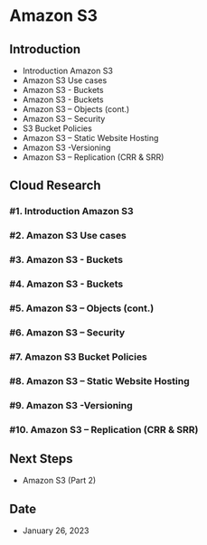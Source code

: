 # Amazon S3


## Introduction


- Introduction Amazon S3
- Amazon S3 Use cases 
- Amazon S3 - Buckets
- Amazon S3 - Buckets
- Amazon S3 – Objects (cont.)
- Amazon S3 – Security
- S3 Bucket Policies
- Amazon S3 – Static Website Hosting
- Amazon S3 -Versioning
- Amazon S3 – Replication (CRR & SRR)


## Cloud Research


### #1. Introduction Amazon S3


### #2. Amazon S3 Use cases


### #3. Amazon S3 - Buckets


### #4. Amazon S3 - Buckets


### #5. Amazon S3 – Objects (cont.)


### #6. Amazon S3 – Security


### #7. Amazon S3 Bucket Policies


### #8. Amazon S3 – Static Website Hosting


### #9. Amazon S3 -Versioning


### #10. Amazon S3 – Replication (CRR & SRR)



## Next Steps


- Amazon S3 (Part 2)


## Date


- January 26, 2023
